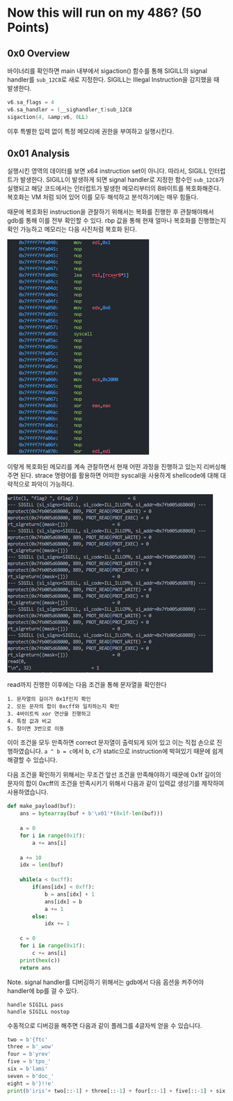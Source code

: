 # Now this will run on my 486? (50 Points)

## 0x0 Overview

바이너리를 확인하면 main 내부에서 sigaction() 함수를 통해 SIGILL의 signal handler를 `sub_12C8`로 새로 지정한다. SIGILL는 Illegal Instruction을 감지했을 때 발생한다.
```c
v6.sa_flags = 4
v6.sa_handler = (__sighandler_t)sub_12C8
sigaction(4, &amp;v6, 0LL)
```
이후 특별한 입력 없이 특정 메모리에 권한을 부여하고 실행시킨다.

## 0x01 Analysis
실행시킨 영역의 데이터를 보면 x64 instruction set이 아니다. 따라서, SIGILL 인터럽트가 발생한다.
SIGILL이 발생하게 되면 signal handler로 지정한 함수인 `sub_12C8`가 실행되고 해당 코드에서는 인터럽트가 발생한 메모리부터의 8바이트를 복호화해준다.
복호화는 VM 처럼 되어 있어 이를 모두 해석하고 분석하기에는 매우 힘들다.

때문에 복호화된 instruction을 관찰하기 위해서는 복화를 진행한 후 관찰해야해서 gdb를 통해 이를 전부 확인할 수 있다.
rbp 값을 통해 현재 얼마나 복호화를 진행했는지 확인 가능하고 메모리는 다음 사진처럼 복호화 된다.

![decrypt_memory.png](images/decrypt_memory.png)

이렇게 복호화된 메모리를 계속 관찰하면서 현재 어떤 과정을 진행하고 있는지 리버싱해주면 된다.
strace 명령어를 활용하면 어떠한 syscall을 사용하게 shellcode에 대해 대략적으로 파악이 가능하다.

![strace_main.png](images/strace_main.png)

read까지 진행한 이후에는 다음 조건을 통해 문자열을 확인한다

```
1. 문자열의 길이가 0x1f인지 확인
2. 모든 문자의 합이 0xcff와 일치하는지 확인
3. 4바이트씩 xor 연산을 진행하고
4. 특정 값과 비교
5. 참이면 3번으로 이동
```

이이 조건을 모두 만족하면 correct 문자열이 출력되게 되어 있고 이는 직접 손으로 진행하였습니다.
`a ^ b = c`에서 b, c가 static으로 instruction에 박혀있기 때문에 쉽게 해결할 수 있습니다.

다음 조건을 확인하기 위해서는 무조건 앞선 조건을 만족해야하기 때문에 0x1f 길이의 문자의 합이 0xcff의 조건을 만족시키기 위해서 다음과 같이 입력값 생성기를 제작하여 사용하였습니다.

```python
def make_payload(buf):
    ans = bytearray(buf + b'\x01'*(0x1f-len(buf)))

    a = 0
    for i in range(0x1f):
        a += ans[i]

    a += 10
    idx = len(buf)
    
    while(a < 0xcff):
        if(ans[idx] < 0xff):
            b = ans[idx] + 1
            ans[idx] = b
            a += 1
        else:
            idx += 1

    c = 0
    for i in range(0x1f):
        c += ans[i]
    print(hex(c))
    return ans
```

Note. signal handler를 디버깅하기 위해서는 gdb에서 다음 옵션을 켜주어야 handler에 bp를 걸 수 있다.

```
handle SIGILL pass
handle SIGILL nostop
```

수동적으로 디버깅을 해주면 다음과 같이 플레그를 4글자씩 얻을 수 있습니다.

```python
two = b'{ftc'
three = b'_wow'
four = b'yrev'
five = b'tpo_'
six = b'lami'
seven = b'doc_'
eight = b'}!!e'
print(b'iris'+ two[::-1] + three[::-1] + four[::-1] + five[::-1] + six[::-1] + seven[::-1] + eight[::-1])
```


